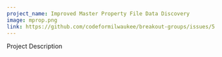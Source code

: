 ```yaml
---
project_name: Improved Master Property File Data Discovery
image: mprop.png
link: https://github.com/codeformilwaukee/breakout-groups/issues/5
---
```


Project Description